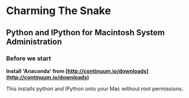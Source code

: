 # Charming The Snake

## Python and IPython for Macintosh System Administration

### Before we start

**Install 'Anaconda' from [http://continuum.io/downloads](http://continuum.io/downloads)**

This installs python and IPython onto your Mac without root permissions.

